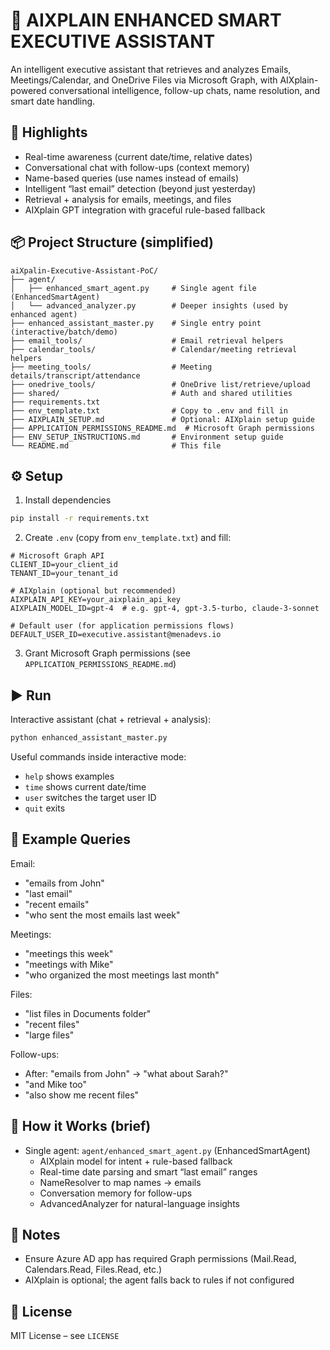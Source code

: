 # 🤖 AIXPLAIN ENHANCED SMART EXECUTIVE ASSISTANT

An intelligent executive assistant that retrieves and analyzes Emails, Meetings/Calendar, and OneDrive Files via Microsoft Graph, with AIXplain-powered conversational intelligence, follow-up chats, name resolution, and smart date handling.

## 🚀 Highlights

- Real-time awareness (current date/time, relative dates)
- Conversational chat with follow-ups (context memory)
- Name-based queries (use names instead of emails)
- Intelligent “last email” detection (beyond just yesterday)
- Retrieval + analysis for emails, meetings, and files
- AIXplain GPT integration with graceful rule-based fallback

## 📦 Project Structure (simplified)

```
aiXpalin-Executive-Assistant-PoC/
├── agent/
│   ├── enhanced_smart_agent.py     # Single agent file (EnhancedSmartAgent)
│   └── advanced_analyzer.py        # Deeper insights (used by enhanced agent)
├── enhanced_assistant_master.py    # Single entry point (interactive/batch/demo)
├── email_tools/                    # Email retrieval helpers
├── calendar_tools/                 # Calendar/meeting retrieval helpers
├── meeting_tools/                  # Meeting details/transcript/attendance
├── onedrive_tools/                 # OneDrive list/retrieve/upload
├── shared/                         # Auth and shared utilities
├── requirements.txt
├── env_template.txt                # Copy to .env and fill in
├── AIXPLAIN_SETUP.md               # Optional: AIXplain setup guide
├── APPLICATION_PERMISSIONS_README.md  # Microsoft Graph permissions
├── ENV_SETUP_INSTRUCTIONS.md       # Environment setup guide
└── README.md                       # This file
```

## ⚙️ Setup

1) Install dependencies
```bash
pip install -r requirements.txt
```

2) Create `.env` (copy from `env_template.txt`) and fill:
```env
# Microsoft Graph API
CLIENT_ID=your_client_id
TENANT_ID=your_tenant_id

# AIXplain (optional but recommended)
AIXPLAIN_API_KEY=your_aixplain_api_key
AIXPLAIN_MODEL_ID=gpt-4  # e.g. gpt-4, gpt-3.5-turbo, claude-3-sonnet

# Default user (for application permissions flows)
DEFAULT_USER_ID=executive.assistant@menadevs.io
```

3) Grant Microsoft Graph permissions (see `APPLICATION_PERMISSIONS_README.md`)

## ▶️ Run

Interactive assistant (chat + retrieval + analysis):
```bash
python enhanced_assistant_master.py
```

Useful commands inside interactive mode:
- `help` shows examples
- `time` shows current date/time
- `user` switches the target user ID
- `quit` exits

## 💬 Example Queries

Email:
- "emails from John"
- "last email"
- "recent emails"
- "who sent the most emails last week"

Meetings:
- "meetings this week"
- "meetings with Mike"
- "who organized the most meetings last month"

Files:
- "list files in Documents folder"
- "recent files"
- "large files"

Follow-ups:
- After: "emails from John" → "what about Sarah?"
- "and Mike too"
- "also show me recent files"

## 🧠 How it Works (brief)

- Single agent: `agent/enhanced_smart_agent.py` (EnhancedSmartAgent)
  - AIXplain model for intent + rule-based fallback
  - Real-time date parsing and smart “last email” ranges
  - NameResolver to map names → emails
  - Conversation memory for follow-ups
  - AdvancedAnalyzer for natural-language insights

## 🔐 Notes

- Ensure Azure AD app has required Graph permissions (Mail.Read, Calendars.Read, Files.Read, etc.)
- AIXplain is optional; the agent falls back to rules if not configured

## 📄 License

MIT License – see `LICENSE`
